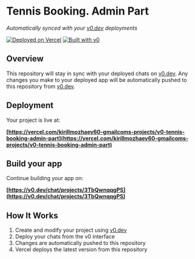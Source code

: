 # Tennis Booking. Admin Part

*Automatically synced with your [v0.dev](https://v0.dev) deployments*

[![Deployed on Vercel](https://img.shields.io/badge/Deployed%20on-Vercel-black?style=for-the-badge&logo=vercel)](https://vercel.com/kirillmozhaev60-gmailcoms-projects/v0-tennis-booking-admin-part)
[![Built with v0](https://img.shields.io/badge/Built%20with-v0.dev-black?style=for-the-badge)](https://v0.dev/chat/projects/3TbQwnqqgPS)

## Overview

This repository will stay in sync with your deployed chats on [v0.dev](https://v0.dev).
Any changes you make to your deployed app will be automatically pushed to this repository from [v0.dev](https://v0.dev).

## Deployment

Your project is live at:

**[https://vercel.com/kirillmozhaev60-gmailcoms-projects/v0-tennis-booking-admin-part](https://vercel.com/kirillmozhaev60-gmailcoms-projects/v0-tennis-booking-admin-part)**

## Build your app

Continue building your app on:

**[https://v0.dev/chat/projects/3TbQwnqqgPS](https://v0.dev/chat/projects/3TbQwnqqgPS)**

## How It Works

1. Create and modify your project using [v0.dev](https://v0.dev)
2. Deploy your chats from the v0 interface
3. Changes are automatically pushed to this repository
4. Vercel deploys the latest version from this repository
